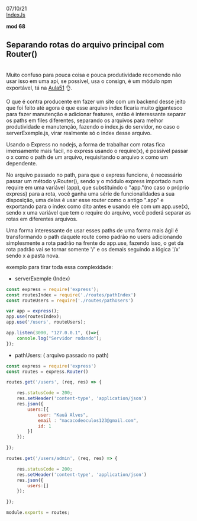 07/10/21<br>[IndexJs](../IndexJs.md)

**mod 68** 
<h2>Separando rotas do arquivo principal com Router()</h2>
<br>Muito confuso para pouca coisa e pouca produtividade
recomendo não usar isso em uma api, se possível, usa o 
consign, é um módulo npm exportável, tá na <a href="https://github.com/kkphoenixgx/JavascriptCourse/blob/master/Aulas/Selection4/Aula51.md">Aula51</a> 👌.

O que é contra producente em fazer um site com um
backend desse jeito que foi feito até agora é que esse
arquivo index ficaria muito gigantesco para fazer
manutenção e adicionar features, então é interessante 
separar os paths em files diferentes, separando os
arquivos para melhor produtividade e manutenção, fazendo
o index.js do servidor, no caso o serverExemple.js, virar
realmente só o index desse arquivo.

Usando o Express no nodejs, a forma de trabalhar com rotas 
fica imensamente mais facil, no express usando o
require(x), é possivel passar o x como o path de um arquivo, 
requisitando o arquivo x como um dependente.

No arquivo passado no path, para que o express funcione,
é necessário passar um método y.Router(), sendo y o módulo 
express importado num require em uma variável (app), que 
substituindo o "app."(no caso o próprio express) para  a 
rota, você ganha uma série de
funcionalidades a sua disposição, uma delas é usar esse
router como o antigo ".app"
e exportando para o index como dito antes e usando ele com um
app.use(x), sendo x uma variável que tem o require do arquivo,
você poderá separar as rotas em diferentes arquivos.

Uma forma interessante de usar esses paths de uma forma 
mais ágil é transformando o path daquele route como padrão 
no users adicionando simplesmente a rota padrão na frente do
app.use, fazendo isso, o get da rota padrão vai se tornar 
somente '/' e os demais seguindo a lógica '/x' sendo
x  a pasta nova.

exemplo para tirar toda essa complexidade:

* serverExemple (Index)

~~~ javascript
const express = require('express');
const routesIndex = require('./routes/pathIndex')
const routeUsers = require('./routes/pathUsers')

var app = express();
app.use(routesIndex);
app.use('/users', routeUsers);

app.listen(3000, "127.0.0.1", ()=>{
    console.log("Servidor rodando");
});
~~~

* pathUsers: ( arquivo passado no path)

~~~javascript
const express = require('express')
const routes = express.Router()

routes.get('/users', (req, res) => {

    res.statusCode = 200;
    res.setHeader('content-type', 'application/json')
    res.json({
        users:[{
            user: "Kauã Alves",
            email : "macacodeoculos123@gmail.com",
            id: 1
        }]
    });

});

routes.get('/users/admin', (req, res) => {

    res.statusCode = 200;
    res.setHeader('content-type', 'application/json')
    res.json({
        users:[]
    });

});

module.exports = routes;

